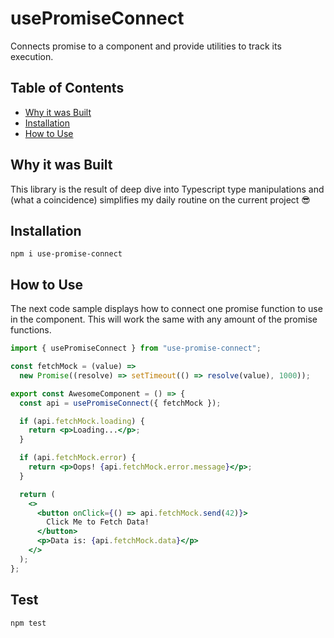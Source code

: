 # usePromiseConnect

Connects promise to a component and provide utilities to track its execution.

## Table of Contents

- [Why it was Built](#why-it-was-built)
- [Installation](#installation)
- [How to Use](#how-to-use)

## Why it was Built

This library is the result of deep dive into Typescript type manipulations and (what a coincidence) simplifies my daily routine on the current project 😎

## Installation

`npm i use-promise-connect`

## How to Use

The next code sample displays how to connect one promise function to use in the component. This will work the same with any amount of the promise functions.

```jsx
import { usePromiseConnect } from "use-promise-connect";

const fetchMock = (value) =>
  new Promise((resolve) => setTimeout(() => resolve(value), 1000));

export const AwesomeComponent = () => {
  const api = usePromiseConnect({ fetchMock });

  if (api.fetchMock.loading) {
    return <p>Loading...</p>;
  }

  if (api.fetchMock.error) {
    return <p>Oops! {api.fetchMock.error.message}</p>;
  }

  return (
    <>
      <button onClick={() => api.fetchMock.send(42)}>
        Click Me to Fetch Data!
      </button>
      <p>Data is: {api.fetchMock.data}</p>
    </>
  );
};
```

## Test

`npm test`
